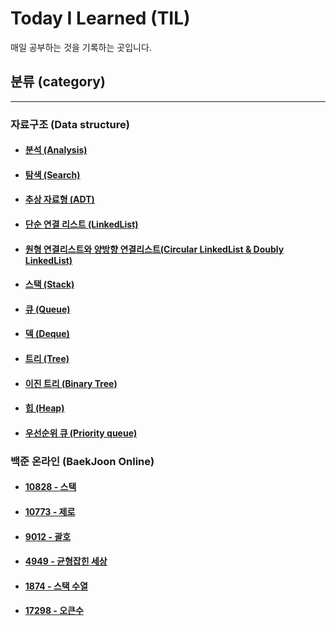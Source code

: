 Today I Learned (TIL)
========================

매일 공부하는 것을 기록하는 곳입니다.

## 분류 (category)
-------------------
### 자료구조 (Data structure)
- #### [분석 (Analysis)](https://github.com/Famec7/TIL/blob/main/Algorithm/Data_Sturucture/Analysis.md)
- #### [탐색 (Search)](https://github.com/Famec7/TIL/blob/main/Algorithm/Data_Sturucture/Search.md)
- #### [추상 자료형 (ADT)](https://github.com/Famec7/TIL/blob/main/Algorithm/Data_Sturucture/ADT.md)
- #### [단순 연결 리스트 (LinkedList)](https://github.com/Famec7/TIL/blob/main/Algorithm/Data_Sturucture/LinkedList.md)
- #### [원형 연결리스트와 양방향 연결리스트(Circular LinkedList & Doubly LinkedList)](https://github.com/Famec7/TIL/blob/main/Algorithm/Data_Sturucture/LinkedList-2.md)
- #### [스택 (Stack)](https://github.com/Famec7/TIL/blob/main/Algorithm/Data_Sturucture/Stack.md)
- #### [큐 (Queue)](https://github.com/Famec7/TIL/blob/main/Algorithm/Data_Sturucture/Queue.md)
- #### [덱 (Deque)](https://github.com/Famec7/TIL/blob/main/Algorithm/Data_Sturucture/Deque.md)
- #### [트리 (Tree)](https://github.com/Famec7/TIL/blob/main/Algorithm/Data_Sturucture/Tree.md)
- #### [이진 트리 (Binary Tree)](https://github.com/Famec7/TIL/blob/main/Algorithm/Data_Sturucture/BinaryTree.md)
- #### [힙 (Heap)](https://github.com/Famec7/TIL/blob/main/Algorithm/Data_Sturucture/Heap.md)
- #### [우선순위 큐 (Priority queue)](https://github.com/Famec7/TIL/blob/main/Algorithm/Data_Sturucture/PriorityQueue.md)

### 백준 온라인 (BaekJoon Online)
- #### [10828 - 스택](https://github.com/Famec7/TIL/blob/main/Algorithm/%EB%B0%B1%EC%A4%80(BaekJoon)/10828.md)
- #### [10773 - 제로](https://github.com/Famec7/TIL/blob/main/Algorithm/%EB%B0%B1%EC%A4%80(BaekJoon)/10773.md)
- #### [9012 - 괄호](https://github.com/Famec7/TIL/blob/main/Algorithm/%EB%B0%B1%EC%A4%80(BaekJoon)/9012.md)
- #### [4949 - 균형잡힌 세상](https://github.com/Famec7/TIL/blob/main/Algorithm/%EB%B0%B1%EC%A4%80(BaekJoon)/4949.md)
- #### [1874 - 스택 수열](https://github.com/Famec7/TIL/blob/main/Algorithm/%EB%B0%B1%EC%A4%80(BaekJoon)/1874.md)
- #### [17298 - 오큰수](https://github.com/Famec7/TIL/blob/main/Algorithm/%EB%B0%B1%EC%A4%80(BaekJoon)/17298.md)